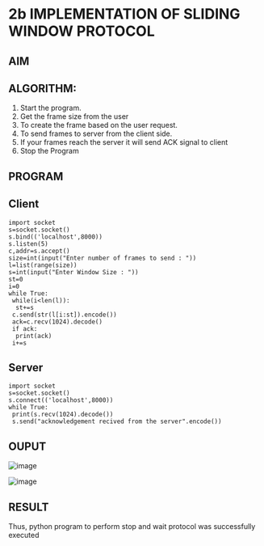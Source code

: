 # 2b IMPLEMENTATION OF SLIDING WINDOW PROTOCOL
## AIM
## ALGORITHM:
1. Start the program.
2. Get the frame size from the user
3. To create the frame based on the user request.
4. To send frames to server from the client side.
5. If your frames reach the server it will send ACK signal to client
6. Stop the Program
## PROGRAM

## Client
```
import socket
s=socket.socket()
s.bind(('localhost',8000))
s.listen(5)
c,addr=s.accept()
size=int(input("Enter number of frames to send : "))
l=list(range(size))
s=int(input("Enter Window Size : "))
st=0
i=0
while True:
 while(i<len(l)):
  st+=s
 c.send(str(l[i:st]).encode())
 ack=c.recv(1024).decode()
 if ack:
  print(ack)
 i+=s
```
## Server
```
import socket
s=socket.socket()
s.connect(('localhost',8000))
while True:
 print(s.recv(1024).decode())
 s.send("acknowledgement recived from the server".encode())
 ```

## OUPUT

![image](https://github.com/user-attachments/assets/8570ab0c-17a2-43b9-adee-94c3a5e35884)

![image](https://github.com/user-attachments/assets/60f8b37c-646b-4f8e-a2e3-b3faf8f7d80b)

## RESULT
Thus, python program to perform stop and wait protocol was successfully executed
